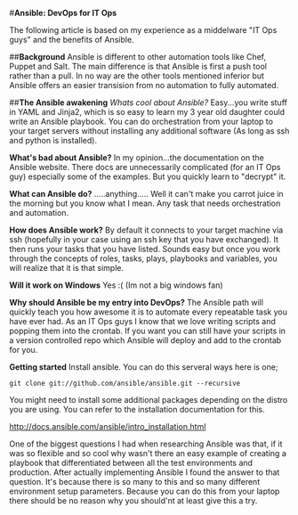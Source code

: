 #**Ansible: DevOps for IT Ops**

The following article is based on my experience as a middelware "IT Ops guys" and the benefits of Ansible.

##**Background**
Ansible is different to other automation tools like Chef, Puppet and Salt. The main difference is that Ansible is first a push tool rather than a pull. In no way are the other tools mentioned inferior but Ansible offers an easier transision from no automation to fully automated.

##**The Ansible awakening**
*Whats cool about Ansible?* Easy...you write stuff in YAML and Jinja2, which is so easy to learn my 3 year old daughter could write an Ansible playbook. You can do orchestration from your laptop to your target servers without installing any additional software (As long as ssh and python is installed).

**What's bad about Ansible?** In my opinion...the documentation on the Ansible website. There docs are unnecessarily complicated (for an IT Ops guy) especially some of the examples. But you quickly learn to "decrypt" it.

**What can Ansible do?** .....anything..... Well it can't make you carrot juice in the morning but you know what I mean. Any task that needs orchestration and automation.

**How does Ansible work?** By default it connects to your target machine via ssh (hopefully in your case using an ssh key that you have exchanged). It then runs your tasks that you have listed. Sounds easy but once you work through the concepts of roles, tasks, plays, playbooks and variables, you will realize that it is that simple.

**Will it work on Windows** Yes :(  (Im not a big windows fan)

**Why should Ansible be my entry into DevOps?** The Ansible path will quickly teach you how awesome it is to automate every repeatable task you have ever had. As an IT Ops guys I know that we love writing scripts and popping them into the crontab. If you want you can still have your scripts in a version controlled repo which Ansible will deploy and add to the crontab for you.

**Getting started**
Install ansible. You can do this serveral ways here is one;

`git clone git://github.com/ansible/ansible.git --recursive`

You might need to install some additional packages depending on the distro you are using. You can refer to the installation documentation for this.

http://docs.ansible.com/ansible/intro_installation.html 

One of the biggest questions I had when researching Ansible was that, if it was so flexible and so cool why wasn't there an easy example of creating a playbook that differentiated between all the test environments and production. After actually implementing Ansible I found the answer to that question. It's because there is so many to this and so many different environment setup parameters. Because you can do this from your laptop there should be no reason why you should'nt at least give this a try.


